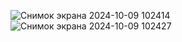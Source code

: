 ![Снимок экрана 2024-10-09 102414](https://github.com/user-attachments/assets/3c8dadd5-4a8b-49b8-bc33-3534f36e614d)
![Снимок экрана 2024-10-09 102427](https://github.com/user-attachments/assets/affaacc5-0d9f-4703-8bf6-a6e29958ffd4)
